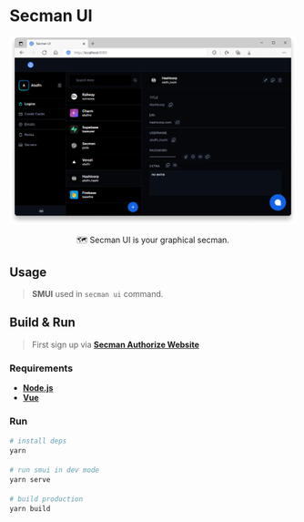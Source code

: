 # Secman UI

<p align="center">
  <img src="./.github/screenshots/smui.png" />
</p>

<p align="center">
  🗺️ Secman UI is your graphical secman.
</p>

## Usage

> **SMUI** used in `secman ui` command.

## Build & Run

> First sign up via [**Secman Authorize Website**](https://auth.secman.dev)

### Requirements

- [**Node.js**](https://nodejs.org)
- [**Vue**](https://vuejs.org)

### Run

``` bash
# install deps
yarn

# run smui in dev mode
yarn serve

# build production
yarn build
```
